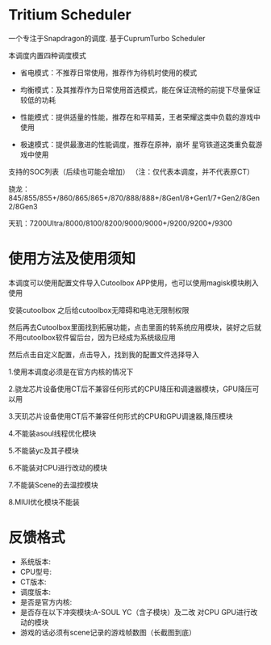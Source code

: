 # Tritium Scheduler

一个专注于Snapdragon的调度.
基于CuprumTurbo Scheduler

本调度内置四种调度模式

- 省电模式：不推荐日常使用，推荐作为待机时使用的模式

- 均衡模式：及其推荐作为日常使用首选模式，能在保证流畅的前提下尽量保证较低的功耗

- 性能模式：提供适量的性能，推荐在和平精英，王者荣耀这类中负载的游戏中使用

- 极速模式：提供最激进的性能调度，推荐在原神，崩坏 星穹铁道这类重负载游戏中使用

支持的SOC列表（后续也可能会增加）
（注：仅代表本调度，并不代表原CT）

骁龙：845/855/855+/860/865/865+/870/888/888+/8Gen1/8+Gen1/7+Gen2/8Gen2/8Gen3

天玑：7200Ultra/8000/8100/8200/9000/9000+/9200/9200+/9300

# 使用方法及使用须知

本调度可以使用配置文件导入Cutoolbox APP使用，也可以使用magisk模块刷入使用

安装cutoolbox 之后给cutoolbox无障碍和电池无限制权限

然后再去Cutoolbox里面找到拓展功能，点击里面的转系统应用模块，装好之后就不用cutoolbox软件留后台，因为已经成为系统级应用

然后点击自定义配置，点击导入，找到我的配置文件选择导入

1.使用本调度必须是在官方内核的情况下

2.骁龙芯片设备使用CT后不兼容任何形式的CPU降压和调速器模块，GPU降压可以用

3.天玑芯片设备使用CT后不兼容任何形式的CPU和GPU调速器,降压模块

4.不能装asoul线程优化模块

5.不能装yc及其子模块

6.不能装对CPU进行改动的模块

7.不能装Scene的去温控模块

8.MIUI优化模块不能装

# 反馈格式

- 系统版本:
- CPU型号:
- CT版本:
- 调度版本:
- 是否是官方内核:
- 是否存在以下冲突模块:A-SOUL YC（含子模块）及二改 对CPU GPU进行改动的模块
- 游戏的话必须有scene记录的游戏帧数图（长截图到底）
